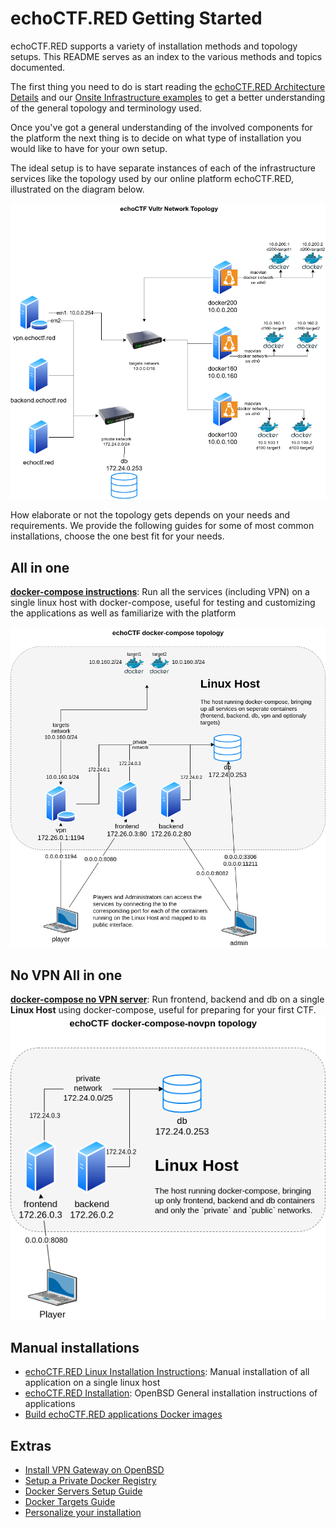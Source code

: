 # echoCTF.RED Getting Started
echoCTF.RED supports a variety of installation methods and topology setups. This README serves as an index to the various methods and topics documented.


The first thing you need to do is start reading the [echoCTF.RED Architecture Details](/docs/ARCHITECTURE.md) and our [Onsite Infrastructure examples](/docs/Onsite%20Infrastructure.md) to get a better understanding of the general topology and terminology used.

Once you've got a general understanding of the involved components for the
platform the next thing is to decide on what type of installation you would
like to have for your own setup.

The ideal setup is to have separate instances of each of the infrastructure
services like the topology used by our online platform echoCTF.RED, illustrated
on the diagram below.

![echoCTF.RED Vultr Infrastructure](/docs/assets/our-vultr-topology.png)

How elaborate or not the topology gets depends on your needs and requirements.
We provide the following guides for some of most common installations, choose
the one best fit for your needs.

## All in one
**[docker-compose instructions](/docs/DOCKER-COMPOSE.md)**: Run all the services (including VPN) on a single linux host with docker-compose, useful for testing and customizing the applications as well as familiarize with the platform

![docker-compose-topology](/docs/assets/docker-compose-topology.png?)


## No VPN All in one
**[docker-compose no VPN server](/docs/DOCKER-COMPOSE-NOVPN.md)**: Run frontend, backend and db on a single __Linux Host__ using docker-compose, useful for preparing for your first CTF.
![docker-compose-novpn-topology](/docs/assets/docker-compose-novpn-topology.png?1)

## Manual installations
* [echoCTF.RED Linux Installation Instructions](/docs/INSTALL-LINUX.md): Manual installation of all application on a single linux host
* [echoCTF.RED Installation](/docs/INSTALL.md): OpenBSD General installation instructions of applications
* [Build echoCTF.RED applications Docker images](/docs/BUILD-DOCKER.md)

## Extras
* [Install VPN Gateway on OpenBSD](/docs/VPN-SERVER.md)
* [Setup a Private Docker Registry](/docs/DOCKER-REGISTRY.md)
* [Docker Servers Setup Guide](/docs/DOCKER-SERVERS.md)
* [Docker Targets Guide](/docs/DOCKER-TARGETS.md)
* [Personalize your installation](/docs/PESONALIZING.md)
